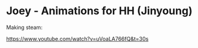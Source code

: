 # Joey - Animations for HH (Jinyoung)

Making steam:

https://www.youtube.com/watch?v=uVoaLA766fQ&t=30s

